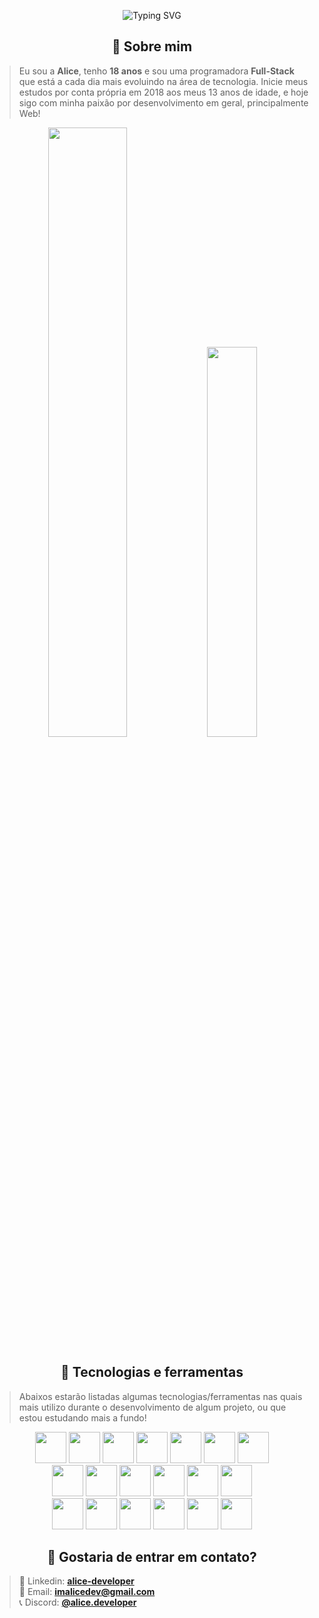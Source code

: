 <p align="center">
    <img src="https://readme-typing-svg.demolab.com?font=Fira+Code&pause=1000&color=F77DD8&center=true&vCenter=true&repeat=false&random=false&width=435&lines=%F0%9F%8C%BA+Ol%C3%A1%2C+seja+bem-vindo(a)!" alt="Typing SVG" />
</p>

<h2 align="center">🌹 Sobre mim</h2>

> Eu sou a **Alice**, tenho **18 anos** e sou uma programadora **Full-Stack** que está a cada dia mais evoluindo na área de tecnologia. Inicie meus estudos por conta própria em 2018 aos meus 13 anos de idade, e hoje sigo com minha paixão por desenvolvimento em geral, principalmente Web!

<div align="center">
    <img width="50%" src="https://github-readme-stats.vercel.app/api?username=alice-developer&show_icons=true&theme=dracula"/>
    <img width="40%"src="https://github-readme-stats.vercel.app/api/top-langs/?username=alice-developer&layout=compact&theme=dracula"/>
</div>

<h2 align="center">🧰 Tecnologias e ferramentas</h2>

> Abaixos estarão listadas algumas tecnologias/ferramentas nas quais mais utilizo durante o desenvolvimento de algum projeto, ou que estou estudando mais a fundo!

<div align="center">
    <img width="50" src="https://raw.githubusercontent.com/onemarc/tech-icons/main/icons/python-dark.svg">
    <img width="50" src="https://raw.githubusercontent.com/onemarc/tech-icons/main/icons/java-dark.svg">
    <img width="50" src="https://raw.githubusercontent.com/onemarc/tech-icons/main/icons/html.svg">
    <img width="50" src="https://raw.githubusercontent.com/onemarc/tech-icons/main/icons/css.svg">
    <img width="50" src="https://raw.githubusercontent.com/onemarc/tech-icons/main/icons/javascript.svg">
    <img width="50" src="https://raw.githubusercontent.com/onemarc/tech-icons/main/icons/typescript.svg">
    <img width="50" src="https://raw.githubusercontent.com/onemarc/tech-icons/main/icons/nodejs-dark.svg">
</div>
<div align="center">
    <img width="50" src="https://raw.githubusercontent.com/onemarc/tech-icons/main/icons/react-dark.svg">
    <img width="50" src="https://raw.githubusercontent.com/onemarc/tech-icons/main/icons/nextjs-dark.svg">
    <img width="50" src="https://raw.githubusercontent.com/onemarc/tech-icons/main/icons/tailwindcss-dark.svg">
    <img width="50" src="https://raw.githubusercontent.com/onemarc/tech-icons/main/icons/mysql-dark.svg">
    <img width="50" src="https://raw.githubusercontent.com/onemarc/tech-icons/main/icons/postgressql-dark.svg">
    <img width="50" src="https://raw.githubusercontent.com/onemarc/tech-icons/main/icons/sqllite.svg">
</div>
<div align="center">
    <img width="50" src="https://raw.githubusercontent.com/onemarc/tech-icons/main/icons/intellijidea-dark.svg">
    <img width="50" src="https://raw.githubusercontent.com/onemarc/tech-icons/main/icons/vscode-dark.svg">
    <img width="50" src="https://raw.githubusercontent.com/onemarc/tech-icons/main/icons/figma-dark.svg">
    <img width="50" src="https://raw.githubusercontent.com/onemarc/tech-icons/main/icons/windows.svg">
    <img width="50" src="https://raw.githubusercontent.com/onemarc/tech-icons/main/icons/github-dark.svg">
    <img width="50" src="https://raw.githubusercontent.com/onemarc/tech-icons/main/icons/git.svg">
</div>

<h2 align="center">🌷 Gostaria de entrar em contato?</h2>

> 💬 Linkedin: <a href="https://www.linkedin.com/in/alice-developer/"><b>alice-developer</b></a><br>
> 📩 Email: <a href="mailto:imalicedev@gmail.com"><b>imalicedev@gmail.com</b></a><br>
> 📞 Discord: <a href="https://discord.com/users/1246891471551074428"><b>@alice.developer</b></a>